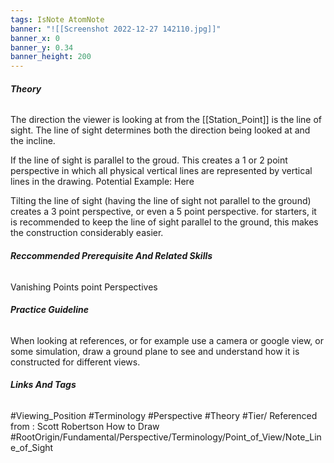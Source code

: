 ```yaml
---
tags: IsNote AtomNote 
banner: "![[Screenshot 2022-12-27 142110.jpg]]"
banner_x: 0
banner_y: 0.34
banner_height: 200
---
```


###### **_Theory_**
The direction the viewer is looking at from the [[Station_Point]] is the line of sight.
The line of sight determines both the direction being looked at and the incline.

If the line of sight is parallel to the groud. This creates a 1 or 2 point perspective in which all physical vertical lines are represented by vertical lines in the drawing. 
Potential Example: Here

Tilting the line of sight (having the line of sight not parallel to the ground) creates a 3 point perspective, or even a 5 point perspective. for starters, it is recommended to keep the line of sight parallel to the ground, this makes the construction considerably easier. 

###### **_Reccommended Prerequisite And Related Skills_**
Vanishing Points
point Perspectives

###### **_Practice Guideline_**
When looking at references, or for example use a camera or google view, or some simulation, draw a ground plane to see and understand how it is constructed for different views.

###### **_Links And Tags_**
#Viewing_Position #Terminology #Perspective #Theory #Tier/
Referenced from : Scott Robertson How to Draw
#RootOrigin/Fundamental/Perspective/Terminology/Point_of_View/Note_Line_of_Sight
